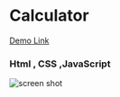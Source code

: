 # Calculator
[Demo Link](https://alinikfarjam79.github.io/calculator/)


### Html , CSS ,JavaScript

![screen shot](https://github.com/user-attachments/assets/80f08a02-1ed0-4d02-9e5c-efd85489995a)

